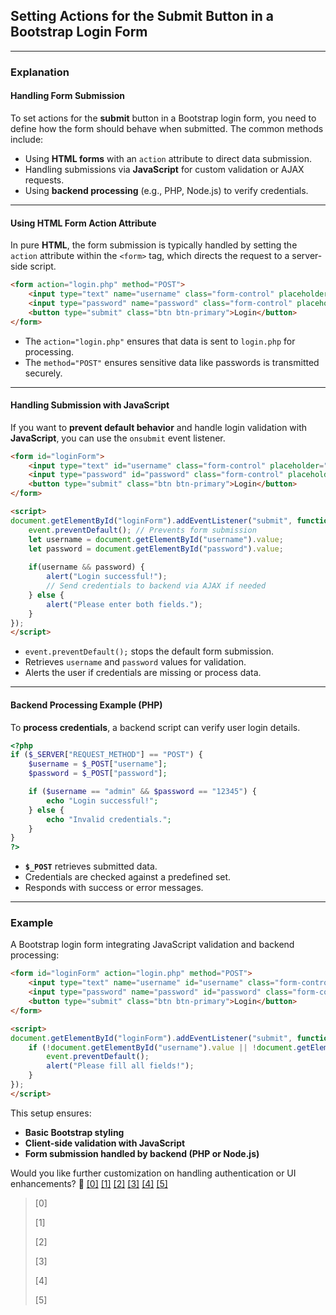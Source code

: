 ## Setting Actions for the Submit Button in a Bootstrap Login Form  
---  
### Explanation  
#### Handling Form Submission  
To set actions for the **submit** button in a Bootstrap login form, you need to define how the form should behave when submitted. The common methods include:
- Using **HTML forms** with an `action` attribute to direct data submission.
- Handling submissions via **JavaScript** for custom validation or AJAX requests.
- Using **backend processing** (e.g., PHP, Node.js) to verify credentials.  
---  
#### Using HTML Form Action Attribute  
In pure **HTML**, the form submission is typically handled by setting the `action` attribute within the `<form>` tag, which directs the request to a server-side script.

```html
<form action="login.php" method="POST">
    <input type="text" name="username" class="form-control" placeholder="Username">
    <input type="password" name="password" class="form-control" placeholder="Password">
    <button type="submit" class="btn btn-primary">Login</button>
</form>
```
- The `action="login.php"` ensures that data is sent to `login.php` for processing.
- The `method="POST"` ensures sensitive data like passwords is transmitted securely.  
---  
#### Handling Submission with JavaScript  
If you want to **prevent default behavior** and handle login validation with **JavaScript**, you can use the `onsubmit` event listener.

```html
<form id="loginForm">
    <input type="text" id="username" class="form-control" placeholder="Username">
    <input type="password" id="password" class="form-control" placeholder="Password">
    <button type="submit" class="btn btn-primary">Login</button>
</form>

<script>
document.getElementById("loginForm").addEventListener("submit", function(event){
    event.preventDefault(); // Prevents form submission
    let username = document.getElementById("username").value;
    let password = document.getElementById("password").value;
    
    if(username && password) {
        alert("Login successful!");
        // Send credentials to backend via AJAX if needed
    } else {
        alert("Please enter both fields.");
    }
});
</script>
```
- `event.preventDefault();` stops the default form submission.
- Retrieves `username` and `password` values for validation.
- Alerts the user if credentials are missing or process data.  
---  
#### Backend Processing Example (PHP)  
To **process credentials**, a backend script can verify user login details.

```php
<?php
if ($_SERVER["REQUEST_METHOD"] == "POST") {
    $username = $_POST["username"];
    $password = $_POST["password"];

    if ($username == "admin" && $password == "12345") {
        echo "Login successful!";
    } else {
        echo "Invalid credentials.";
    }
}
?>
```
- **`$_POST`** retrieves submitted data.
- Credentials are checked against a predefined set.
- Responds with success or error messages.  
---  
### Example  
A Bootstrap login form integrating JavaScript validation and backend processing:

```html
<form id="loginForm" action="login.php" method="POST">
    <input type="text" name="username" id="username" class="form-control" placeholder="Username">
    <input type="password" name="password" id="password" class="form-control" placeholder="Password">
    <button type="submit" class="btn btn-primary">Login</button>
</form>

<script>
document.getElementById("loginForm").addEventListener("submit", function(event){
    if (!document.getElementById("username").value || !document.getElementById("password").value) {
        event.preventDefault(); 
        alert("Please fill all fields!");
    }
});
</script>
```
This setup ensures:
- **Basic Bootstrap styling**
- **Client-side validation with JavaScript**
- **Form submission handled by backend (PHP or Node.js)**  

Would you like further customization on handling authentication or UI enhancements? 🚀 [[0]](https://github.com/zaidanriski/web-rpl2share/tree/1ae3d0a0a6836dbd7e7475377b56530a2fcb14b0/index.php) [[1]](https://github.com/geraldon1997/bossearn/tree/dcf788556b568c6f08d8fc4317434febfc9f9a78/login.php) [[2]](https://github.com/absmugz/codeigniter_jquizme/tree/94a50fc73e4c00224938fe7b191a4650939c5b67/application/views/home_view.php) [[3]](https://github.com/Thienanh-682/Module2-session1/tree/25aec2cb4550e77215ee4a8e449b644a1c0e08e1/chucnangdangnhap.php) [[4]](https://github.com/Orel-Id/BoardGame/tree/19756acc724fc0f16d4f54456922953eb27d2701/Views/connexion.php) [[5]](https://github.com/FirebirdRobotics/Scouting_App/tree/bc1c14d240972d79e53c800d7bd9b106841b4b2d/Scouting+App/WebContent/index.php)



> [0] [](https://github.com/zaidanriski/web-rpl2share/tree/1ae3d0a0a6836dbd7e7475377b56530a2fcb14b0/index.php)
>
> [1] [](https://github.com/geraldon1997/bossearn/tree/dcf788556b568c6f08d8fc4317434febfc9f9a78/login.php)
>
> [2] [](https://github.com/absmugz/codeigniter_jquizme/tree/94a50fc73e4c00224938fe7b191a4650939c5b67/application/views/home_view.php)
>
> [3] [](https://github.com/Thienanh-682/Module2-session1/tree/25aec2cb4550e77215ee4a8e449b644a1c0e08e1/chucnangdangnhap.php)
>
> [4] [](https://github.com/Orel-Id/BoardGame/tree/19756acc724fc0f16d4f54456922953eb27d2701/Views/connexion.php)
>
> [5] [](https://github.com/FirebirdRobotics/Scouting_App/tree/bc1c14d240972d79e53c800d7bd9b106841b4b2d/Scouting+App/WebContent/index.php)